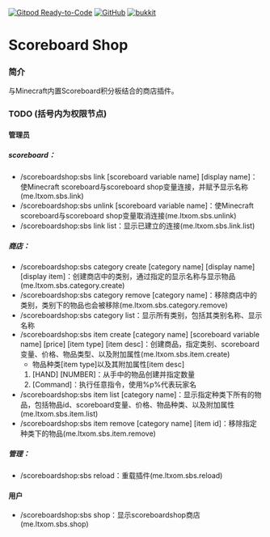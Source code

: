 [![Gitpod Ready-to-Code](https://img.shields.io/badge/Gitpod-Ready--to--Code-blue?logo=gitpod)](https://gitpod.io/#https://github.com/ltxom/scoreboardshop) 
[![GitHub](https://img.shields.io/github/license/ltxom/scoreboardshop)](https://github.com/ltxom/scoreboardshop/blob/master/LICENSE)
[![bukkit](https://img.shields.io/badge/spigot--api-1.15.2--R0.1--SNAPSHOT-informational)](https://hub.spigotmc.org/javadocs/spigot/overview-summary.html)
# Scoreboard Shop

### 简介
与Minecraft内置Scoreboard积分板结合的商店插件。

### TODO (括号内为权限节点)
#### 管理员
##### scoreboard：
* /scoreboardshop:sbs link [scoreboard variable name] [display name]：使Minecraft scoreboard与scoreboard shop变量连接，并赋予显示名称(me.ltxom.sbs.link)
* /scoreboardshop:sbs unlink [scoreboard variable name]：使Minecraft scoreboard与scoreboard shop变量取消连接(me.ltxom.sbs.unlink)
* /scoreboardshop:sbs link list：显示已建立的连接(me.ltxom.sbs.link.list)
##### 商店：
* /scoreboardshop:sbs category create [category name] [display name] [display item]：创建商店中的类别，通过指定的显示名称与显示物品(me.ltxom.sbs.category.create)
* /scoreboardshop:sbs category remove [category name]：移除商店中的类别，类别下的物品也会被移除(me.ltxom.sbs.category.remove)
* /scoreboardshop:sbs category list：显示所有类别，包括其类别名称、显示名称
* /scoreboardshop:sbs item create [category name] [scoreboard variable name] [price] [item type] [item desc]：创建商品，指定类别、scoreboard变量、价格、物品类型、以及附加属性(me.ltxom.sbs.item.create)
    - 物品种类[item type]以及其附加属性[item desc]
    1. [HAND] [NUMBER]：从手中的物品创建并指定数量
    2. [Command]：执行任意指令，使用%p%代表玩家名
* /scoreboardshop:sbs item list [category name]：显示指定种类下所有的物品，包括物品id、scoreboard变量、价格、物品种类、以及附加属性(me.ltxom.sbs.item.list)
* /scoreboardshop:sbs item remove [category name] [item id]：移除指定种类下的物品(me.ltxom.sbs.item.remove)
##### 管理：
* /scoreboardshop:sbs reload：重载插件(me.ltxom.sbs.reload)

#### 用户
* /scoreboardshop:sbs shop：显示scoreboardshop商店(me.ltxom.sbs.shop)